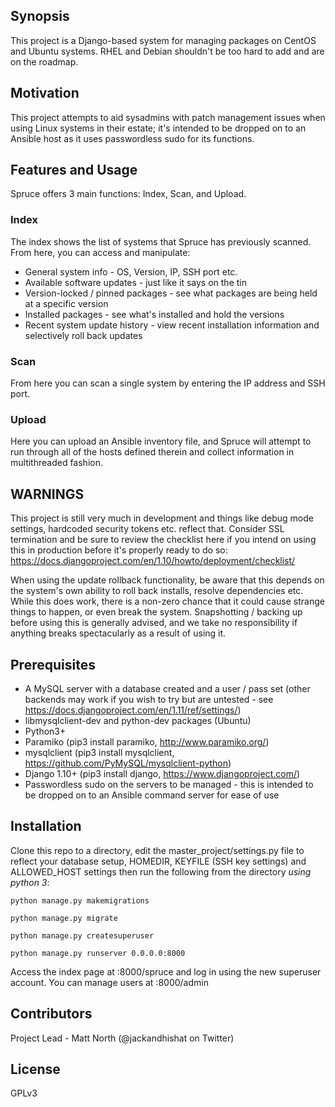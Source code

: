 ## Synopsis

This project is a Django-based system for managing packages on CentOS and Ubuntu systems. RHEL and Debian shouldn't be too hard to add and are on the roadmap.

## Motivation

This project attempts to aid sysadmins with patch management issues when using Linux systems in their estate; it's intended to be dropped on to an Ansible host as it uses passwordless sudo for its functions.

## Features and Usage

Spruce offers 3 main functions: Index, Scan, and Upload.

### Index

The index shows the list of systems that Spruce has previously scanned. From here, you can access and manipulate:

- General system info - OS, Version, IP, SSH port etc.
- Available software updates - just like it says on the tin
- Version-locked / pinned packages - see what packages are being held at a specific version
- Installed packages - see what's installed and hold the versions
- Recent system update history - view recent installation information and selectively roll back updates

### Scan

From here you can scan a single system by entering the IP address and SSH port.

### Upload

Here you can upload an Ansible inventory file, and Spruce will attempt to run through all of the hosts defined therein and collect information in multithreaded fashion.

## WARNINGS

This project is still very much in development and things like debug mode settings, hardcoded security tokens etc. reflect that. Consider SSL termination and be sure to review the checklist here if you intend on using this in production before it's properly ready to do so: https://docs.djangoproject.com/en/1.10/howto/deployment/checklist/

When using the update rollback functionality, be aware that this depends on the system's own ability to roll back installs, resolve dependencies etc. While this does work, there is a non-zero chance that it could cause strange things to happen, or even break the system. Snapshotting / backing up before using this is generally advised, and we take no responsibility if anything breaks spectacularly as a result of using it.

## Prerequisites

- A MySQL server with a database created and a user / pass set (other backends may work if you wish to try but are untested - see https://docs.djangoproject.com/en/1.11/ref/settings/)
- libmysqlclient-dev and python-dev packages (Ubuntu)
- Python3+ 
- Paramiko (pip3 install paramiko, http://www.paramiko.org/)
- mysqlclient (pip3 install mysqlclient, https://github.com/PyMySQL/mysqlclient-python)
- Django 1.10+ (pip3 install django, https://www.djangoproject.com/)
- Passwordless sudo on the servers to be managed - this is intended to be dropped on to an Ansible command server for ease of use

## Installation

Clone this repo to a directory, edit the master_project/settings.py file to reflect your database setup, HOMEDIR, KEYFILE (SSH key settings) and ALLOWED_HOST settings then run the following from the directory *using python 3*:

`python manage.py makemigrations`

`python manage.py migrate`

`python manage.py createsuperuser`

`python manage.py runserver 0.0.0.0:8000`

Access the index page at <webserver address>:8000/spruce and log in using the new superuser account. You can manage users at <webserver address>:8000/admin

## Contributors

Project Lead - Matt North (@jackandhishat on Twitter)

## License

GPLv3
